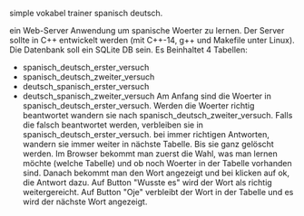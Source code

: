 simple vokabel trainer
spanisch deutsch.


ein Web-Server Anwendung  um spanische Woerter zu lernen.
Der Server sollte in C++ entwickelt werden (mit C++-14, g++ und Makefile unter Linux).
Die Datenbank soll ein SQLite DB sein.
Es Beinhaltet 4 Tabellen:
 - spanisch_deutsch_erster_versuch
 - spanisch_deutsch_zweiter_versuch
 - deutsch_spanisch_erster_versuch
 - deutsch_spanisch_zweiter_versuch
Am Anfang sind die Woerter in spanisch_deutsch_erster_versuch. 
Werden die Woerter richtig beantwortet wandern sie nach spanisch_deutsch_zweiter_versuch.
Falls die falsch beantwortet werden, verbleiben sie in spanisch_deutsch_erster_versuch.
bei immer richtigen Antworten, wandern sie immer weiter in nächste Tabelle.
Bis sie ganz gelöscht werden.
Im Browser bekommt man zuerst die Wahl, was man lernen möchte (welche Tabelle) 
und ob noch Woerter in der Tabelle vorhanden sind.
Danach bekommt man den Wort angezeigt und bei klicken auf ok, die Antwort dazu.
Auf Button "Wusste es" wird der Wort als richtig weitergereicht.
Auf Button "Oje" verbleibt der Wort in der Tabelle und es wird der nächste Wort angezeigt.
